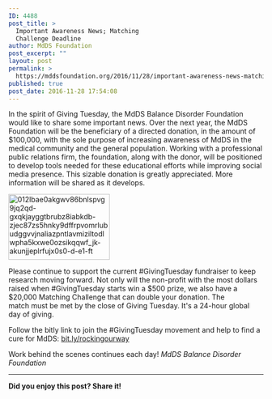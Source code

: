 ```yaml
---
ID: 4488
post_title: >
  Important Awareness News; Matching
  Challenge Deadline
author: MdDS Foundation
post_excerpt: ""
layout: post
permalink: >
  https://mddsfoundation.org/2016/11/28/important-awareness-news-matching-challenge-deadline/
published: true
post_date: 2016-11-28 17:54:08
---
```

In the spirit of Giving Tuesday, the MdDS Balance Disorder Foundation would like to share some important news. Over the next year, the MdDS Foundation will be the beneficiary of a directed donation, in the amount of $100,000, with the sole purpose of increasing awareness of MdDS in the medical community and the general population. Working with a professional public relations firm, the foundation, along with the donor, will be positioned to develop tools needed for these educational efforts while improving social media presence. This sizable donation is greatly appreciated. More information will be shared as it develops.

<a href="https://givingtuesday.razoo.com/us/story/Rocking-Our-Way-To-40k-1"><img class="aligncenter wp-image-6161" src="http://www.mddsfoundation.org/wp-content/uploads/2016/11/012LBae0AkGWV86bnLsPvG9JQ2qd-gXQKjayGgtBrUbZ8IABKDB-zJEC87ZS5HNKy9dffrPVomRLubuDgGvVjnaLIazpntLavMIzILTODLWPhA5kxWE0oZsikqqwf_Jk-AKUNjjEPlrfuJX0s0-d-e1-ft-300x195.png" alt="012lbae0akgwv86bnlspvg9jq2qd-gxqkjayggtbrubz8iabkdb-zjec87zs5hnky9dffrpvomrlubudggvvjnaliazpntlavmiziltodlwpha5kxwe0ozsikqqwf_jk-akunjjeplrfujx0s0-d-e1-ft" width="200" height="130" /></a>

Please continue to support the current #GivingTuesday fundraiser to keep research moving forward. Not only will the non-profit with the most dollars raised when #GivingTuesday starts win a $500 prize, we also have a $20,000 Matching Challenge that can double your donation. The match must be met by the close of Giving Tuesday. It's a 24-hour global day of giving.

Follow the bitly link to join the #GivingTuesday movement and help to find a cure for MdDS: <a href="https://www.razoo.com/us/story/Rocking-Our-Way-To-40k-1">bit.ly/rockingourway</a>

Work behind the scenes continues each day!
<em>MdDS Balance Disorder Foundation</em>

<hr />

<strong>Did you enjoy this post? Share it!</strong>